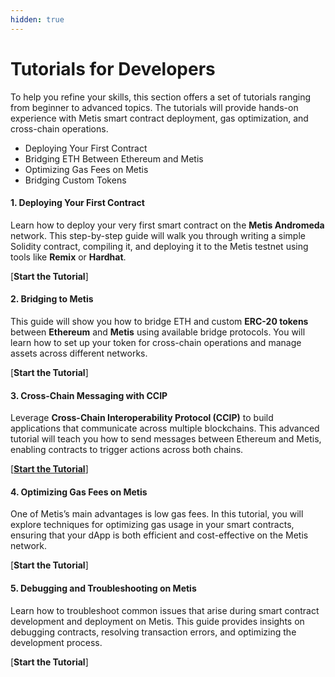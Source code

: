 ```yaml
---
hidden: true
---
```


# Tutorials for Developers

To help you refine your skills, this section offers a set of tutorials ranging from beginner to advanced topics. The tutorials will provide hands-on experience with Metis smart contract deployment, gas optimization, and cross-chain operations.

* Deploying Your First Contract
* Bridging ETH Between Ethereum and Metis
* Optimizing Gas Fees on Metis
* Bridging Custom Tokens

#### **1. Deploying Your First Contract**

Learn how to deploy your very first smart contract on the **Metis Andromeda** network. This step-by-step guide will walk you through writing a simple Solidity contract, compiling it, and deploying it to the Metis testnet using tools like **Remix** or **Hardhat**.

\[**Start the Tutorial**]

#### **2. Bridging to Metis**

This guide will show you how to bridge ETH and custom **ERC-20 tokens** between **Ethereum** and **Metis** using available bridge protocols. You will learn how to set up your token for cross-chain operations and manage assets across different networks.

\[**Start the Tutorial**]

#### **3. Cross-Chain Messaging with CCIP**

Leverage **Cross-Chain Interoperability Protocol (CCIP)** to build applications that communicate across multiple blockchains. This advanced tutorial will teach you how to send messages between Ethereum and Metis, enabling contracts to trigger actions across both chains.

\[[**Start the Tutorial**](https://github.com/metis-edu/Community-contributions/tree/main/CCIP)]

#### **4. Optimizing Gas Fees on Metis**

One of Metis’s main advantages is low gas fees. In this tutorial, you will explore techniques for optimizing gas usage in your smart contracts, ensuring that your dApp is both efficient and cost-effective on the Metis network.

\[**Start the Tutorial**]

#### **5. Debugging and Troubleshooting on Metis**

Learn how to troubleshoot common issues that arise during smart contract development and deployment on Metis. This guide provides insights on debugging contracts, resolving transaction errors, and optimizing the development process.

\[**Start the Tutorial**]
